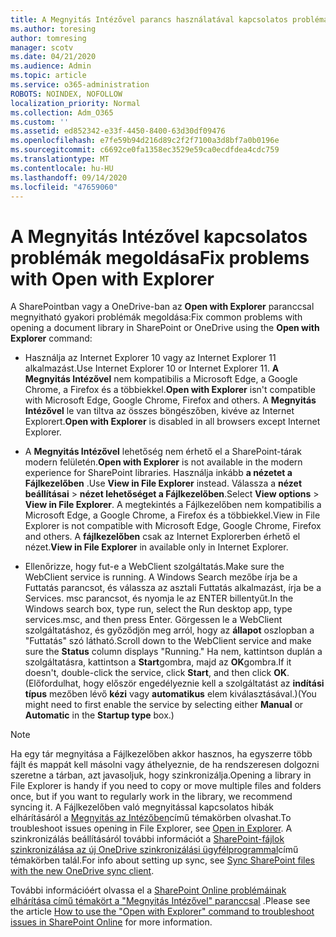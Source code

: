 ```yaml
---
title: A Megnyitás Intézővel parancs használatával kapcsolatos problémák elhárítása
ms.author: toresing
author: tomresing
manager: scotv
ms.date: 04/21/2020
ms.audience: Admin
ms.topic: article
ms.service: o365-administration
ROBOTS: NOINDEX, NOFOLLOW
localization_priority: Normal
ms.collection: Adm_O365
ms.custom: ''
ms.assetid: ed852342-e33f-4450-8400-63d30df09476
ms.openlocfilehash: e7fe59b94d216d89c2f2f7100a3d8bf7a0b0196e
ms.sourcegitcommit: c6692ce0fa1358ec3529e59ca0ecdfdea4cdc759
ms.translationtype: MT
ms.contentlocale: hu-HU
ms.lasthandoff: 09/14/2020
ms.locfileid: "47659060"
---
```

# <a name="fix-problems-with-open-with-explorer"></a><span data-ttu-id="20128-102">A Megnyitás Intézővel kapcsolatos problémák megoldása</span><span class="sxs-lookup"><span data-stu-id="20128-102">Fix problems with Open with Explorer</span></span>

<span data-ttu-id="20128-103">A SharePointban vagy a OneDrive-ban az **Open with Explorer** paranccsal megnyitható gyakori problémák megoldása:</span><span class="sxs-lookup"><span data-stu-id="20128-103">Fix common problems with opening a document library in SharePoint or OneDrive using the **Open with Explorer** command:</span></span> 
  
- <span data-ttu-id="20128-104">Használja az Internet Explorer 10 vagy az Internet Explorer 11 alkalmazást.</span><span class="sxs-lookup"><span data-stu-id="20128-104">Use Internet Explorer 10 or Internet Explorer 11.</span></span> <span data-ttu-id="20128-105">**A Megnyitás Intézővel** nem kompatibilis a Microsoft Edge, a Google Chrome, a Firefox és a többiekkel.</span><span class="sxs-lookup"><span data-stu-id="20128-105">**Open with Explorer** isn't compatible with Microsoft Edge, Google Chrome, Firefox and others.</span></span> <span data-ttu-id="20128-106">A **Megnyitás Intézővel** le van tiltva az összes böngészőben, kivéve az Internet Explorert.</span><span class="sxs-lookup"><span data-stu-id="20128-106">**Open with Explorer** is disabled in all browsers except Internet Explorer.</span></span> 
    
- <span data-ttu-id="20128-107">A **Megnyitás Intézővel** lehetőség nem érhető el a SharePoint-tárak modern felületén.</span><span class="sxs-lookup"><span data-stu-id="20128-107">**Open with Explorer** is not available in the modern experience for SharePoint libraries.</span></span> <span data-ttu-id="20128-108">Használja inkább **a nézetet a Fájlkezelőben** .</span><span class="sxs-lookup"><span data-stu-id="20128-108">Use **View in File Explorer** instead.</span></span> <span data-ttu-id="20128-109">Válassza a **nézet beállításai** \> **nézet lehetőséget a Fájlkezelőben**.</span><span class="sxs-lookup"><span data-stu-id="20128-109">Select **View options** \> **View in File Explorer**.</span></span> <span data-ttu-id="20128-110">A megtekintés a Fájlkezelőben nem kompatibilis a Microsoft Edge, a Google Chrome, a Firefox és a többiekkel.</span><span class="sxs-lookup"><span data-stu-id="20128-110">View in File Explorer is not compatible with Microsoft Edge, Google Chrome, Firefox and others.</span></span> <span data-ttu-id="20128-111">A **fájlkezelőben** csak az Internet Explorerben érhető el nézet.</span><span class="sxs-lookup"><span data-stu-id="20128-111">**View in File Explorer** in available only in Internet Explorer.</span></span> 
    
- <span data-ttu-id="20128-112">Ellenőrizze, hogy fut-e a WebClient szolgáltatás.</span><span class="sxs-lookup"><span data-stu-id="20128-112">Make sure the WebClient service is running.</span></span> <span data-ttu-id="20128-113">A Windows Search mezőbe írja be a Futtatás parancsot, és válassza az asztali Futtatás alkalmazást, írja be a Services. msc parancsot, és nyomja le az ENTER billentyűt.</span><span class="sxs-lookup"><span data-stu-id="20128-113">In the Windows search box, type run, select the Run desktop app, type services.msc, and then press Enter.</span></span> <span data-ttu-id="20128-114">Görgessen le a WebClient szolgáltatáshoz, és győződjön meg arról, hogy az **állapot** oszlopban a "Futtatás" szó látható.</span><span class="sxs-lookup"><span data-stu-id="20128-114">Scroll down to the WebClient service and make sure the **Status** column displays "Running."</span></span> <span data-ttu-id="20128-115">Ha nem, kattintson duplán a szolgáltatásra, kattintson a **Start**gombra, majd az **OK**gombra.</span><span class="sxs-lookup"><span data-stu-id="20128-115">If it doesn't, double-click the service, click **Start**, and then click **OK**.</span></span> <span data-ttu-id="20128-116">(Előfordulhat, hogy először engedélyeznie kell a szolgáltatást az **indítási típus** mezőben lévő **kézi** vagy **automatikus** elem kiválasztásával.)</span><span class="sxs-lookup"><span data-stu-id="20128-116">(You might need to first enable the service by selecting either **Manual** or **Automatic** in the **Startup type** box.)</span></span> 
    
> [!NOTE]
> <span data-ttu-id="20128-117">Ha egy tár megnyitása a Fájlkezelőben akkor hasznos, ha egyszerre több fájlt és mappát kell másolni vagy áthelyeznie, de ha rendszeresen dolgozni szeretne a tárban, azt javasoljuk, hogy szinkronizálja.</span><span class="sxs-lookup"><span data-stu-id="20128-117">Opening a library in File Explorer is handy if you need to copy or move multiple files and folders once, but if you want to regularly work in the library, we recommend syncing it.</span></span> <span data-ttu-id="20128-118">A Fájlkezelőben való megnyitással kapcsolatos hibák elhárításáról a [Megnyitás az Intézőben](https://go.microsoft.com/fwlink/?linkid=871665)című témakörben olvashat.</span><span class="sxs-lookup"><span data-stu-id="20128-118">To troubleshoot issues opening in File Explorer, see [Open in Explorer](https://go.microsoft.com/fwlink/?linkid=871665).</span></span> <span data-ttu-id="20128-119">A szinkronizálás beállításáról további információt a [SharePoint-fájlok szinkronizálása az új OneDrive szinkronizálási ügyfélprogrammal](https://go.microsoft.com/fwlink/?linkid=871666)című témakörben talál.</span><span class="sxs-lookup"><span data-stu-id="20128-119">For info about setting up sync, see [Sync SharePoint files with the new OneDrive sync client](https://go.microsoft.com/fwlink/?linkid=871666).</span></span>
  
<span data-ttu-id="20128-120">További információért olvassa el a [SharePoint Online problémáinak elhárítása című témakört a "Megnyitás Intézővel" paranccsal](https://docs.microsoft.com/sharepoint/support/lists-and-libraries/troubleshoot-issues-using-open-with-explorer) .</span><span class="sxs-lookup"><span data-stu-id="20128-120">Please see the article [How to use the "Open with Explorer" command to troubleshoot issues in SharePoint Online](https://docs.microsoft.com/sharepoint/support/lists-and-libraries/troubleshoot-issues-using-open-with-explorer) for more information.</span></span> 
  


